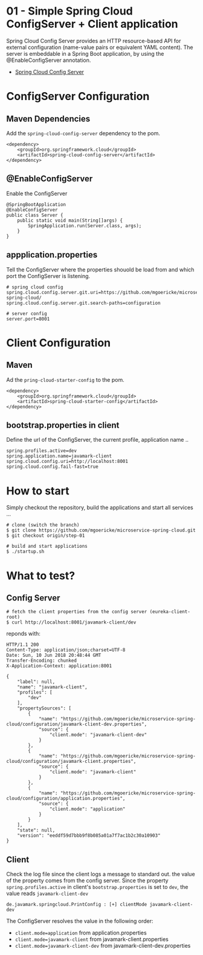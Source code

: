 # 01 - Simple Spring Cloud ConfigServer + Client application

Spring Cloud Config Server provides an HTTP resource-based API for external configuration (name-value pairs or equivalent YAML content). 
The server is embeddable in a Spring Boot application, by using the @EnableConfigServer annotation.

* [Spring Cloud Config Server](http://cloud.spring.io/spring-cloud-static/spring-cloud-config/1.4.3.RELEASE/single/spring-cloud-config.html)


# ConfigServer Configuration

## Maven Dependencies

Add the `spring-cloud-config-server` dependency to the pom.

```
<dependency>
    <groupId>org.springframework.cloud</groupId>
    <artifactId>spring-cloud-config-server</artifactId>
</dependency>
```

## @EnableConfigServer

Enable the ConfigServer 

```
@SpringBootApplication
@EnableConfigServer
public class Server {
    public static void main(String[]args) {
        SpringApplication.run(Server.class, args);
    }
}
```

## appplication.properties

Tell the ConfigServer where the properties shouold be load from and which port the ConfigServer is listening.

```
# spring cloud config
spring.cloud.config.server.git.uri=https://github.com/mgoericke/microservice-spring-cloud/
spring.cloud.config.server.git.search-paths=configuration

# server config
server.port=8001
```


# Client Configuration

## Maven

Ad the `pring-cloud-starter-config` to the pom.

```
<dependency>
    <groupId>org.springframework.cloud</groupId>
    <artifactId>spring-cloud-starter-config</artifactId>
</dependency>
```

## bootstrap.properties in client

Define the url of the ConfigServer, the current profile, application name ..

```
spring.profiles.active=dev
spring.application.name=javamark-client
spring.cloud.config.uri=http://localhost:8001
spring.cloud.config.fail-fast=true
```

# How to start

Simply checkout the repository, build the applications and start all services ...

```
# clone (switch the branch)
$ git clone https://github.com/mgoericke/microservice-spring-cloud.git
$ git checkout origin/step-01

# build and start applications
$ ./startup.sh
```

# What to test?

## Config Server

```
# fetch the client properties from the config server (eureka-client-root)
$ curl http://localhost:8001/javamark-client/dev
```

reponds with: 

```
HTTP/1.1 200 
Content-Type: application/json;charset=UTF-8
Date: Sun, 10 Jun 2018 20:48:44 GMT
Transfer-Encoding: chunked
X-Application-Context: application:8001

{
    "label": null, 
    "name": "javamark-client", 
    "profiles": [
        "dev"
    ], 
    "propertySources": [
        {
            "name": "https://github.com/mgoericke/microservice-spring-cloud/configuration/javamark-client-dev.properties", 
            "source": {
                "client.mode": "javamark-client-dev"
            }
        }, 
        {
            "name": "https://github.com/mgoericke/microservice-spring-cloud/configuration/javamark-client.properties", 
            "source": {
                "client.mode": "javamark-client"
            }
        }, 
        {
            "name": "https://github.com/mgoericke/microservice-spring-cloud/configuration/application.properties", 
            "source": {
                "client.mode": "application"
            }
        }
    ], 
    "state": null, 
    "version": "eeddf59d7bbb9f8b085a01a7f7ac1b2c30a10903"
}

```

## Client 

Check the log file since the client logs a message to standard out. the value of the property comes from the 
config server. Since the property `spring.profiles.active` in client's `bootstrap.properties` is set to `dev`, the value reads `javamark-client-dev`

```
de.javamark.springcloud.PrintConfig : [+] clientMode javamark-client-dev
```

The ConfigServer resolves the value in the following order:

* `client.mode=application` from application.properties
* `client.mode=javamark-client` from javamark-client.properties
* `client.mode=javamark-client-dev` from javamark-client-dev.properties



